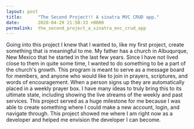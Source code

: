 ```yaml
---
layout: post
title:      "The Second Project!! A sinatra MVC CRUD app."
date:       2020-04-29 21:58:33 +0000
permalink:  the_second_project_a_sinatra_mvc_crud_app
---
```



Going into this project I knew that I wanted to, like my first project, create something that is meaningful to me. My father has a church in Albuqurque, New Mexico that he started in the last few years. Since I have not lived close to them in quite some time, I wanted to do something to be a part of the church's growth. This program is meant to serve as a message board for members, and anyone who would like to join in prayers, scriptures, and words of encouragement. When a person signs up they are automatically placed in a weekly prayer box. I have many ideas to truly bring this to its ultimate state, including showing the live streams of the weekly and past services. This project served as a huge milestone for me because I was able to create something where I could make a new account, login, and navigate through. This project showed me where I am right now as a developer and helped me envision the developer I can become. 
